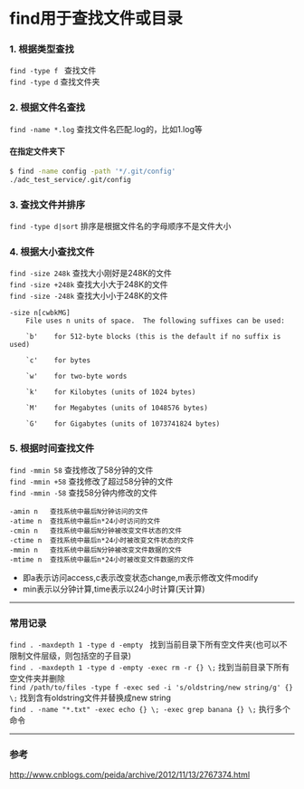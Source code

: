 find用于查找文件或目录
==


### 1. 根据类型查找

`find -type f ` 查找文件  
`find -type d`  查找文件夹  

### 2. 根据文件名查找

`find -name *.log` 查找文件名匹配.log的，比如1.log等

#### 在指定文件夹下
```bash
$ find -name config -path '*/.git/config'
./adc_test_service/.git/config
```


### 3. 查找文件并排序

`find -type d|sort`  排序是根据文件名的字母顺序不是文件大小

### 4. 根据大小查找文件
`find -size 248k`  查找大小刚好是248K的文件<br>
`find -size +248k` 查找大小大于248K的文件<br>
`find -size -248k` 查找大小小于248K的文件<br>

```man
-size n[cwbkMG]
    File uses n units of space.  The following suffixes can be used:

    `b'    for 512-byte blocks (this is the default if no suffix is used)

    `c'    for bytes

    `w'    for two-byte words

    `k'    for Kilobytes (units of 1024 bytes)

    `M'    for Megabytes (units of 1048576 bytes)

    `G'    for Gigabytes (units of 1073741824 bytes)
```

### 5. 根据时间查找文件
 `find -mmin 58` 查找修改了58分钟的文件  
 `find -mmin +58` 查找修改了超过58分钟的文件  
 `find -mmin -58` 查找58分钟内修改的文件  


```
-amin n   查找系统中最后N分钟访问的文件
-atime n  查找系统中最后n*24小时访问的文件
-cmin n   查找系统中最后N分钟被改变文件状态的文件
-ctime n  查找系统中最后n*24小时被改变文件状态的文件
-mmin n   查找系统中最后N分钟被改变文件数据的文件
-mtime n  查找系统中最后n*24小时被改变文件数据的文件
```
 - 即a表示访问access,c表示改变状态change,m表示修改文件modify
 - min表示以分钟计算,time表示以24小时计算(天计算)

---
### 常用记录
`find . -maxdepth 1 -type d -empty`    找到当前目录下所有空文件夹(也可以不限制文件层级，则包括空的子目录)  
`find . -maxdepth 1 -type d -empty -exec rm -r {} \;`  找到当前目录下所有空文件夹并删除  
`find /path/to/files -type f -exec sed -i 's/oldstring/new string/g' {} \;` 找到含有oldstring文件并替换成new string   
`find . -name "*.txt" -exec echo {} \; -exec grep banana {} \;`  执行多个命令  

---
### 参考 
http://www.cnblogs.com/peida/archive/2012/11/13/2767374.html
